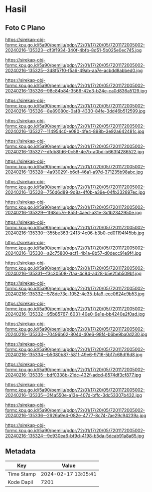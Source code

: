 # Hasil

## Foto C Plano

https://sirekap-obj-formc.kpu.go.id/5a90/pemilu/pdpr/72/01/17/20/05/7201172005002-20240216-135323--df3f1934-340f-4bfb-8d51-5b025e0ec745.jpg

https://sirekap-obj-formc.kpu.go.id/5a90/pemilu/pdpr/72/01/17/20/05/7201172005002-20240216-135325--3d8f57f0-f5a6-49ab-aa7e-acbdd8abbed0.jpg

https://sirekap-obj-formc.kpu.go.id/5a90/pemilu/pdpr/72/01/17/20/05/7201172005002-20240216-135326--98c84b84-3566-42e3-b24e-ca0d836a5129.jpg

https://sirekap-obj-formc.kpu.go.id/5a90/pemilu/pdpr/72/01/17/20/05/7201172005002-20240216-135326--8e89080d-0af8-4330-84fe-3dd46b512599.jpg

https://sirekap-obj-formc.kpu.go.id/5a90/pemilu/pdpr/72/01/17/20/05/7201172005002-20240216-135327--114954c0-e080-4fe4-898b-3e92a642481c.jpg

https://sirekap-obj-formc.kpu.go.id/5a90/pemilu/pdpr/72/01/17/20/05/7201172005002-20240216-135327--dfdb8fd6-0c58-4e7b-a0bd-b663f4286522.jpg

https://sirekap-obj-formc.kpu.go.id/5a90/pemilu/pdpr/72/01/17/20/05/7201172005002-20240216-135328--4a930291-b6df-46a1-a97d-371235b98abc.jpg

https://sirekap-obj-formc.kpu.go.id/5a90/pemilu/pdpr/72/01/17/20/05/7201172005002-20240216-135328--756d6d89-9d8a-4f0b-a39e-04fb332897ec.jpg

https://sirekap-obj-formc.kpu.go.id/5a90/pemilu/pdpr/72/01/17/20/05/7201172005002-20240216-135329--1f68dc7e-855f-4aed-a31e-3c1b2342950e.jpg

https://sirekap-obj-formc.kpu.go.id/5a90/pemilu/pdpr/72/01/17/20/05/7201172005002-20240216-135330--355be363-2413-4c06-b3b0-cd01194f45bb.jpg

https://sirekap-obj-formc.kpu.go.id/5a90/pemilu/pdpr/72/01/17/20/05/7201172005002-20240216-135330--a2c75800-acf1-4b1a-8b57-d0decc91e9f4.jpg

https://sirekap-obj-formc.kpu.go.id/5a90/pemilu/pdpr/72/01/17/20/05/7201172005002-20240216-135331--f3c30508-7faa-4c94-ad28-b5e2fab509bf.jpg

https://sirekap-obj-formc.kpu.go.id/5a90/pemilu/pdpr/72/01/17/20/05/7201172005002-20240216-135332--578de73c-1052-4e35-bfa9-ecc0624c9b53.jpg

https://sirekap-obj-formc.kpu.go.id/5a90/pemilu/pdpr/72/01/17/20/05/7201172005002-20240216-135332--95b85767-6031-40e0-9e1e-bb4240e2f0ad.jpg

https://sirekap-obj-formc.kpu.go.id/5a90/pemilu/pdpr/72/01/17/20/05/7201172005002-20240216-135333--70496b62-804d-40e6-98f4-b6be9ba0d230.jpg

https://sirekap-obj-formc.kpu.go.id/5a90/pemilu/pdpr/72/01/17/20/05/7201172005002-20240216-135334--b5080b87-581f-49e6-9716-5b17c68df6d8.jpg

https://sirekap-obj-formc.kpu.go.id/5a90/pemilu/pdpr/72/01/17/20/05/7201172005002-20240216-135335--bdf0338b-21dc-432f-adcd-8574df3cf877.jpg

https://sirekap-obj-formc.kpu.go.id/5a90/pemilu/pdpr/72/01/17/20/05/7201172005002-20240216-135335--3f4a550e-a13e-407d-bffc-3dc53307b432.jpg

https://sirekap-obj-formc.kpu.go.id/5a90/pemilu/pdpr/72/01/17/20/05/7201172005002-20240216-135336--2626a9e4-082e-4777-8c74-7ae29c94239a.jpg

https://sirekap-obj-formc.kpu.go.id/5a90/pemilu/pdpr/72/01/17/20/05/7201172005002-20240216-135324--9c930ea6-bf9d-4198-b5da-5dcab91a8a65.jpg


## Metadata

| Key        | Value               |
| ---------- | ------------------- |
| Time Stamp | 2024-02-17 13:05:41 |
| Kode Dapil | 7201                |



